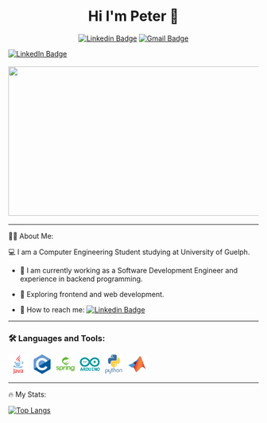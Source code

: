 <div id="header" align="center">

  # Hi I'm Peter 👋

  [![Linkedin Badge](https://img.shields.io/badge/-PeterBaggetta-blue?style=flat&logo=Linkedin&logoColor=white&link=https://www.linkedin.com/in/peter-baggetta/)](https://www.linkedin.com/in/peter-baggetta-245867203/)
  [![Gmail Badge](https://img.shields.io/badge/-petebaggetta-c14438?style=flat&logo=Gmail&logoColor=white&link=mailto:petebaggetta@gmail.com)](mailto:petebaggetta@gmail.com)

  <div id="badges" align="left">
    <a href="https://www.linkedin.com/in/peter-baggetta-245867203/">
      <img src="https://img.shields.io/badge/LinkedIn-blue?style=for-the-badge&logo=linkedin&logoColor=white" alt="LinkedIn Badge"/>
    </a>
  </div>

  <img src="https://komarev.com/ghpvc/?username=PeterBaggetta&style=flat-square&color=blue" alt=""/>

  <div align="center">
    <img src="https://media.giphy.com/media/f3iwJFOVOwuy7K6FFw/giphy.gif" width="600" height="300"/>
  </div>

  ---
  <div align="left">

  :man_technologist: About Me:

  :computer: I am a Computer Engineering Student studying at University of Guelph.

  - :floppy_disk: I am currently working as a Software Development Engineer and experience in backend programming.

  - :microscope: Exploring frontend and web development.

  - :round_pushpin: How to reach me: [![Linkedin Badge](https://img.shields.io/badge/-kakbar-blue?style=flat&logo=Linkedin&logoColor=white)](https://www.linkedin.com/in/peter-baggetta-245867203/)
  </div>

  ---

  <div align="left">

  ### :hammer_and_wrench: Languages and Tools:

  </div>

  <div align="left">
    <img src="https://github.com/devicons/devicon/blob/master/icons/java/java-original-wordmark.svg" title="Java" alt="Java" width="40" height="40"/>&nbsp;
    <img src="https://github.com/devicons/devicon/blob/master/icons/c/c-original.svg" title="C" alt="C" width="40" height="40"/>&nbsp;
    <img src="https://github.com/devicons/devicon/blob/master/icons/spring/spring-original-wordmark.svg" title="Spring" alt="Spring" width="40" height="40"/>&nbsp;
    <img src="https://github.com/devicons/devicon/blob/master/icons/arduino/arduino-original-wordmark.svg" title="Arduino" alt="Arduino" width="40" height="40"/>&nbsp;
    <img src="https://github.com/devicons/devicon/blob/master/icons/python/python-original-wordmark.svg" title="Python" alt="Python" width="40" height="40"/>&nbsp;
    <img src="https://github.com/devicons/devicon/blob/master/icons/matlab/matlab-original.svg" title="Matlab" alt="Matlab" width="40" height="40"/>&nbsp;

  </div>

  ---

  <div align="left">

  :fire: My Stats:

  [![Top Langs](https://github-readme-stats.vercel.app/api/top-langs/?username=PeterBaggetta&layout=compact&theme=vision-friendly-dark)](https://github.com/anuraghazra/github-readme-stats)
  </div>
</div>
